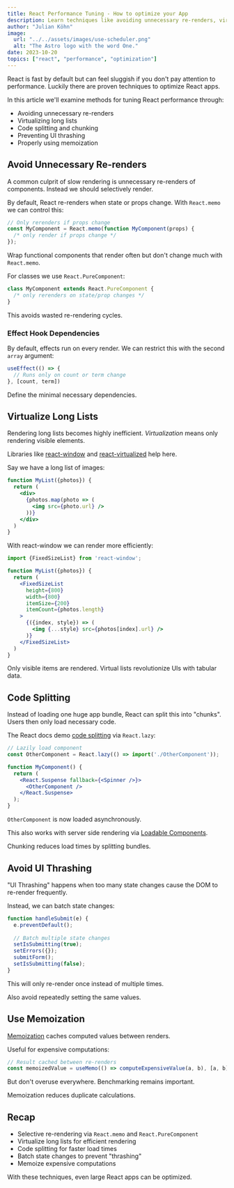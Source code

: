 ```yaml
---
title: React Performance Tuning - How to optimize your App
description: Learn techniques like avoiding unnecessary re-renders, virtualizing lists, code splitting, and memoization to optimize and speed up React apps.
author: "Julian Köhn"
image:
  url: "../../assets/images/use-scheduler.png"
  alt: "The Astro logo with the word One."
date: 2023-10-20
topics: ["react", "performance", "optimization"]
---
```


React is fast by default but can feel sluggish if you don't pay attention to performance. Luckily there are proven techniques to optimize React apps.

In this article we'll examine methods for tuning React performance through:

- Avoiding unnecessary re-renders
- Virtualizing long lists
- Code splitting and chunking
- Preventing UI thrashing
- Properly using memoization

## Avoid Unnecessary Re-renders

A common culprit of slow rendering is unnecessary re-renders of components. Instead we should selectively render.

By default, React re-renders when state or props change. With `React.memo` we can control this:

```jsx
// Only rerenders if props change
const MyComponent = React.memo(function MyComponent(props) {
  /* only render if props change */
});
```

Wrap functional components that render often but don't change much with `React.memo`.

For classes we use `React.PureComponent`:

```jsx
class MyComponent extends React.PureComponent {
  /* only rerenders on state/prop changes */ 
}
```

This avoids wasted re-rendering cycles.

### Effect Hook Dependencies

By default, effects run on every render. We can restrict this with the second `array` argument:

```jsx 
useEffect(() => {
  // Runs only on count or term change
}, [count, term])
```

Define the minimal necessary dependencies.

## Virtualize Long Lists

Rendering long lists becomes highly inefficient. *Virtualization* means only rendering visible elements.

Libraries like [react-window](https://react-window.now.sh/) and [react-virtualized](https://bvaughn.github.io/react-virtualized/) help here. 

Say we have a long list of images:

```jsx
function MyList({photos}) {
  return (
    <div>
      {photos.map(photo => (
        <img src={photo.url} />  
      ))}
    </div>
  )
}
```

With react-window we can render more efficiently:

```jsx
import {FixedSizeList} from 'react-window';

function MyList({photos}) {
  return (
    <FixedSizeList  
      height={800}
      width={800}
      itemSize={200}
      itemCount={photos.length} 
    >
      {({index, style}) => (
        <img {...style} src={photos[index].url} />
      )}
    </FixedSizeList>
  )
}
```

Only visible items are rendered. Virtual lists revolutionize UIs with tabular data.

## Code Splitting 

Instead of loading one huge app bundle, React can split this into "chunks". Users then only load necessary code.

The React docs demo [code splitting](https://react.dev/reference/react/lazy) via `React.lazy`:

```jsx
// Lazily load component
const OtherComponent = React.lazy(() => import('./OtherComponent'));

function MyComponent() {
  return (
    <React.Suspense fallback={<Spinner />}>
      <OtherComponent />
    </React.Suspense>
  ); 
}
```

`OtherComponent` is now loaded asynchronously.

This also works with server side rendering via [Loadable Components](https://loadable-components.com/).

Chunking reduces load times by splitting bundles.

## Avoid UI Thrashing

"UI Thrashing" happens when too many state changes cause the DOM to re-render frequently.

Instead, we can batch state changes:

```jsx
function handleSubmit(e) {
  e.preventDefault();
  
  // Batch multiple state changes
  setIsSubmitting(true);
  setErrors({});
  submitForm();
  setIsSubmitting(false); 
}
```

This will only re-render once instead of multiple times.

Also avoid repeatedly setting the same values.

## Use Memoization

[Memoization](https://reactjs.org/docs/react-api.html#reactmemo) caches computed values between renders.

Useful for expensive computations:

```jsx 
// Result cached between re-renders  
const memoizedValue = useMemo(() => computeExpensiveValue(a, b), [a, b]);
```

But don't overuse everywhere. Benchmarking remains important.

Memoization reduces duplicate calculations.

## Recap

- Selective re-rendering via `React.memo` and `React.PureComponent`
- Virtualize long lists for efficient rendering
- Code splitting for faster load times
- Batch state changes to prevent "thrashing" 
- Memoize expensive computations   

With these techniques, even large React apps can be optimized.